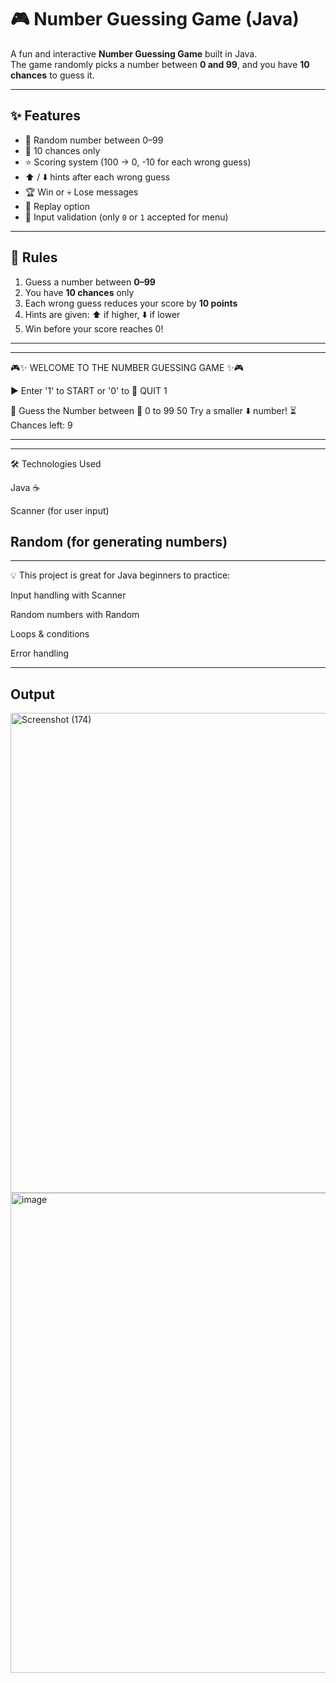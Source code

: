 # 🎮 Number Guessing Game (Java)

A fun and interactive **Number Guessing Game** built in Java.  
The game randomly picks a number between **0 and 99**, and you have **10 chances** to guess it.

---

## ✨ Features
- 🔢 Random number between 0–99
- 🎯 10 chances only
- ⭐ Scoring system (100 → 0, -10 for each wrong guess)
- ⬆️ / ⬇️ hints after each wrong guess
- 🏆 Win or 💀 Lose messages
- 🔁 Replay option
- 🚫 Input validation (only `0` or `1` accepted for menu)

---

## 📜 Rules
1. Guess a number between **0–99**  
2. You have **10 chances** only  
3. Each wrong guess reduces your score by **10 points**  
4. Hints are given: ⬆️ if higher, ⬇️ if lower  
5. Win before your score reaches 0!  

---
---

🎮✨ WELCOME TO THE NUMBER GUESSING GAME ✨🎮

▶️ Enter '1' to START or '0' to 🚪 QUIT
1

🤔 Guess the Number between 🔢 0 to 99
50
 Try a smaller ⬇️ number!
⏳ Chances left: 9

---

---

🛠️ Technologies Used

Java ☕

Scanner (for user input)

Random (for generating numbers)
---
---

💡 This project is great for Java beginners to practice:

Input handling with Scanner

Random numbers with Random

Loops & conditions

Error handling

---

## Output

<img width="1366" height="768" alt="Screenshot (174)" src="https://github.com/user-attachments/assets/7d34b6b6-7219-4992-a28e-60a6f100aea7" />

<img width="1366" height="768" alt="image" src="https://github.com/user-attachments/assets/a765f58f-6d2f-4a11-8ca8-f0f27afd124e" />


